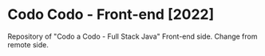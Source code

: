 # Codo Codo - Front-end [2022]
Repository of "Codo a Codo - Full Stack Java" Front-end side.
Change from remote side.
